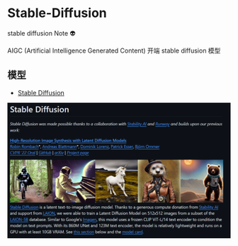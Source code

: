# Stable-Diffusion
stable diffusion Note :alien:

AIGC (Artificial Intelligence Generated Content) 开端 stable diffusion 模型

## 模型

- [Stable Diffusion](https://github.com/CompVis/stable-diffusion)

![alt text](./workspace/image.png)

